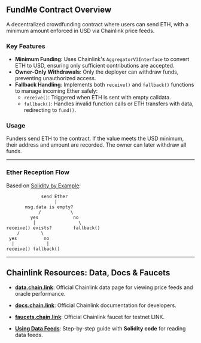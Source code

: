 ## FundMe Contract Overview

A decentralized crowdfunding contract where users can send ETH, with a minimum amount enforced in USD via Chainlink price feeds.

### Key Features
- **Minimum Funding**: Uses Chainlink's `AggregatorV3Interface` to convert ETH to USD, ensuring only sufficient contributions are accepted.
- **Owner-Only Withdrawals**: Only the deployer can withdraw funds, preventing unauthorized access.
- **Fallback Handling**: Implements both `receive()` and `fallback()` functions to manage incoming Ether safely:
  - `receive()`: Triggered when ETH is sent with empty calldata.
  - `fallback()`: Handles invalid function calls or ETH transfers with data, redirecting to `fund()`.

### Usage
Funders send ETH to the contract. If the value meets the USD minimum, their address and amount are recorded. The owner can later withdraw all funds.   

---

### Ether Reception Flow
Based on [Solidity by Example](https://solidity-by-example.org/fallback/):

```
             send Ether
                  |
       msg.data is empty?
            /           \
         yes             no
          |                \
receive() exists?        fallback()
    /        \  
 yes          no  
  |            |  
receive() fallback()  
```

---

## Chainlink Resources: Data, Docs & Faucets
- **[data.chain.link](https://data.chain.link)**: Official Chainlink data page for viewing price feeds and oracle performance.
- **[docs.chain.link](https://docs.chain.link)**: Official Chainlink documentation for developers.
- **[faucets.chain.link](https://faucets.chain.link)**: Official Chainlink faucet for testnet LINK.

- **[Using Data Feeds](https://docs.chain.link/data-feeds/using-data-feeds)**: Step-by-step guide with **Solidity code** for reading data feeds.
